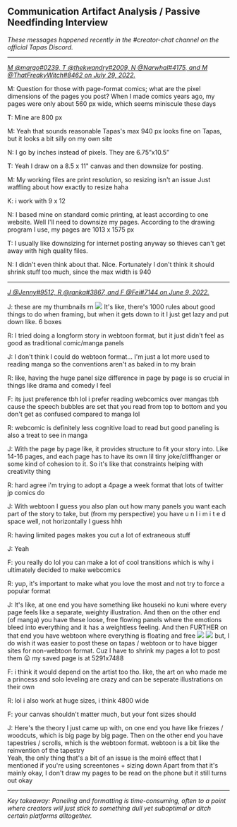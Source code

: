 ## Communication Artifact Analysis / Passive Needfinding Interview

_These messages happened recently in the \#creator-chat channel on the official Tapas Discord._

---

_[M @margo#0239, T @thekwandry#2009, N @Narwhal#4175, and M @ThatFreakyWitch#8462 on July 29, 2022.](https://discord.com/channels/854144771357540352/854149028517642241/1002671776876216361)_

M: Question for those with page-format comics; what are the pixel dimensions of the pages you post? When I made comics years ago, my pages were only about 560 px wide, which seems miniscule these days

T: Mine are 800 px

M: Yeah that sounds reasonable
Tapas's max 940 px looks fine on Tapas, but it looks a bit silly on my own site

N: I go by inches instead of pixels. They are 6.75”x10.5”

T: Yeah I draw on a 8.5 x 11" canvas and then downsize for posting.

M: My working files are print resolution, so resizing isn't an issue
Just waffling about how exactly to resize haha

K: i work with 9 x 12

N: I based mine on standard comic printing, at least according to one website. Well I'll need to downsize my pages. According to the drawing program I use, my pages are 1013 x 1575 px

T: I usually like downsizing for internet posting anyway so thieves can't get away with high quality files.

N: I didn't even think about that. Nice. Fortunately I don't think it should shrink stuff too much, since the max width is 940

---

_[J @Jenny#9512, R @ranka#3867, and F @Fei#7144 on June 9, 2022.](https://discord.com/channels/854144771357540352/854149028517642241/984513236810481695)_

J: these are my thumbnails rn
![](../img/nfi01.png)
It's like, there's 1000 rules about good things to do when framing, but when it gets down to it I just get lazy and put down like. 6 boxes

R: I tried doing a longform story in webtoon format, but it just didn't feel as good as traditional comic/manga panels

J: I don't think I could do webtoon format... I'm just a lot more used to reading manga so the conventions aren't as baked in to my brain

R: like, having the huge panel size difference in page by page is so crucial in things like drama and comedy I feel

F: its just preference tbh lol
i prefer reading webcomics over mangas tbh
cause the speech bubbles are set that you read from top to bottom and you don't get as confused compared to manga lol

R: webcomic is definitely less cognitive load to read
but good paneling is also a treat to see in manga

J: With the page by page like, it provides structure to fit your story into. Like 14-16 pages, and each page has to have its own lil tiny joke/cliffhanger or some kind of cohesion to it. So it's like that constraints helping with creativity thing

R: hard agree
i'm trying to adopt a 4page a week format that lots of twitter jp comics do

J: With webtoon I guess you also plan out how many panels you want each part of the story to take, but (from my perspective) you have u n l i m i t e d space
well, not horizontally I guess hhh

R: having limited pages makes you cut a lot of extraneous stuff

J: Yeah

F: you really do lol you can make a lot of cool transitions
which is why i ultimately decided to make webcomics

R: yup, it's important to make what you love the most
and not try to force a popular format

J: It's like, at one end you have something like houseki no kuni where every page feels like a separate, weighty illustration.
And then on the other end (of manga) you have these loose, free flowing panels where the emotions bleed into everything and it has a weightless feeling.
And then FURTHER on that end you have webtoon where everything is floating and free
![](../img/nfi02.png)
![](../img/nfi03.png)
but, I do wish it was easier to post these on tapas / webtoon or to have bigger sites for non-webtoon format. Cuz I have to shrink my pages a lot to post them 😛
my saved page is at 5291x7488

F: i think it would depend on the artist too tho. like, the art on who made me a princess and solo leveling are crazy and can be seperate illustrations on their own

R: lol i also work at huge sizes, i think 4800 wide

F: your canvas shouldn't matter much, but your font sizes should

J: Here's the theory I just came up with, on one end you have like friezes / woodcuts, which is big page by big page. Then on the other end you have tapestries / scrolls, which is the webtoon format.
webtoon is a bit like the reinvention of the tapestry\
Yeah, the only thing that's a bit of an issue is the moiré effect that I mentioned if you're using screentones + sizing down
Apart from that it's mainly okay, I don't draw my pages to be read on the phone but it still turns out okay

---

_Key takeaway: Paneling and formatting is time-consuming, often to a point where creators will just stick to something dull yet suboptimal or ditch certain platforms alltogether._
